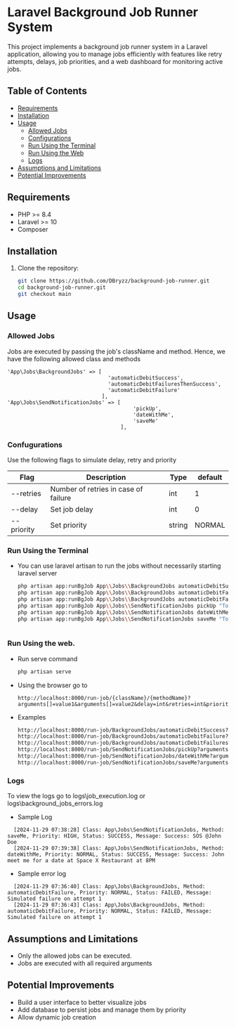 # Laravel Background Job Runner System

This project implements a background job runner system in a Laravel application, allowing you to manage jobs efficiently with features like retry attempts, delays, job priorities, and a web dashboard for monitoring active jobs.

## Table of Contents

- [Requirements](#requirements)
- [Installation](#installation)
- [Usage](#usage)
    - [Allowed Jobs](#allowed-jobs)
    - [Configurations](#confugurations)
    - [Run Using the Terminal](#run-using-the-terminal)
    - [Run Using the Web](#run-using-the-web)
    - [Logs](#logs)
- [Assumptions and Limitations](#assumptions-and-limitations)
- [Potential Improvements](#potential-improvements)

## Requirements

- PHP >= 8.4
- Laravel >= 10
- Composer

## Installation

1. Clone the repository:
   ```bash
   git clone https://github.com/DBryzz/background-job-runner.git
   cd background-job-runner.git
   git checkout main

## Usage

### Allowed Jobs
Jobs are executed by passing the job's className and method. Hence, we have the following allowed class and methods
```
'App\Jobs\BackgroundJobs' => [
                                'automaticDebitSuccess', 
                                'automaticDebitFailuresThenSuccess', 
                                'automaticDebitFailure'
                              ],
'App\Jobs\SendNotificationJobs' => [
                                        'pickUp', 
                                        'dateWithMe', 
                                        'saveMe'
                                    ],
```

### Confugurations
Use the following flags to simulate delay, retry and priority
    
| Flag    | Description                          | Type  | default |
|-----|--------------------------------------|-------|---------|
|  --retries   | Number of retries in case of failure | int   | 1       |
|  --delay   | Set job delay                        | int   | 0       |
|  --priority   | Set priority                         | string | NORMAL  |

### Run Using the Terminal
- You can use laravel artisan to run the jobs without necessarily starting laravel server
   ```bash
   php artisan app:runBgJob App\\Jobs\\BackgroundJobs automaticDebitSuccess 1000 "Paypal Online Purchase" --priority=HIGH --delay=5 
   php artisan app:runBgJob App\\Jobs\\BackgroundJobs automaticDebitFailure 1000 "Paypal Online Purchase" --retries=4 --priority=NORMAL --delay=5 
   php artisan app:runBgJob App\\Jobs\\BackgroundJobs automaticDebitFailuresThenSuccess 1000 "Paypal Online Purchase" --retries=4 --priority=HIGH --delay=0 
   php artisan app:runBgJob App\\Jobs\\SendNotificationJobs pickUp "Tony" "2PM" "Central Park"  --priority=LOW --delay=1 
   php artisan app:runBgJob App\\Jobs\\SendNotificationJobs dateWithMe "Tony" "Central Park" "2PM"  --retries=1 --priority=NORMAL --delay=5 
   php artisan app:runBgJob App\\Jobs\\SendNotificationJobs saveMe "Tony Stark"  --priority=HIGH --delay=5
    

### Run Using the web.
- Run serve command
    ```bash
    php artisan serve
- Using the browser go to
    ```
    http://localhost:8000/run-job/{className}/{methodName}?arguments[]=value1&arguments[]=value2&delay=int&retries=int&priority=string
    ```
- Examples
  ```bash
  http://localhost:8000/run-job/BackgroundJobs/automaticDebitSuccess?arguments[]=2000&arguments[]=Registration&delay=2&priority=HIGH
  http://localhost:8000/run-job/BackgroundJobs/automaticDebitFailure?arguments[]=2000&arguments[]=Registration&delay=2&retries=3&priority=NORMAL
  http://localhost:8000/run-job/BackgroundJobs/automaticDebitFailuresThenSuccess?arguments[]=2000&arguments[]=invitation&delay=2&retries=4&priority=LOW
  http://localhost:8000/run-job/SendNotificationJobs/pickUp?arguments[]=Jane&arguments[]=6PM&arguments[]=LaLa Land&delay=5&priority=LOW
  http://localhost:8000/run-job/SendNotificationJobs/dateWithMe?arguments[]=John&arguments[]=Space X Restaurant&arguments[]=8PM&delay=4&priority=NORMAL
  http://localhost:8000/run-job/SendNotificationJobs/saveMe?arguments[]=John Doe&delay=3&priority=HIGH

### Logs
To view the logs go to logs\job_execution.log or logs\background_jobs_errors.log
- Sample Log
```
  [2024-11-29 07:38:28] Class: App\Jobs\SendNotificationJobs, Method: saveMe, Priority: HIGH, Status: SUCCESS, Message: Success: SOS @John Doe
  [2024-11-29 07:39:38] Class: App\Jobs\SendNotificationJobs, Method: dateWithMe, Priority: NORMAL, Status: SUCCESS, Message: Success: John meet me for a date at Space X Restaurant at 8PM
```
- Sample error log
```
  [2024-11-29 07:36:40] Class: App\Jobs\BackgroundJobs, Method: automaticDebitFailure, Priority: NORMAL, Status: FAILED, Message: Simulated failure on attempt 1
  [2024-11-29 07:36:43] Class: App\Jobs\BackgroundJobs, Method: automaticDebitFailure, Priority: NORMAL, Status: FAILED, Message: Simulated failure on attempt 1
```

## Assumptions and Limitations
- Only the allowed jobs can be executed. 
- Jobs are executed with all required arguments

## Potential Improvements
- Build a user interface to better visualize jobs
- Add database to persist jobs and manage them by priority
- Allow dynamic job creation
